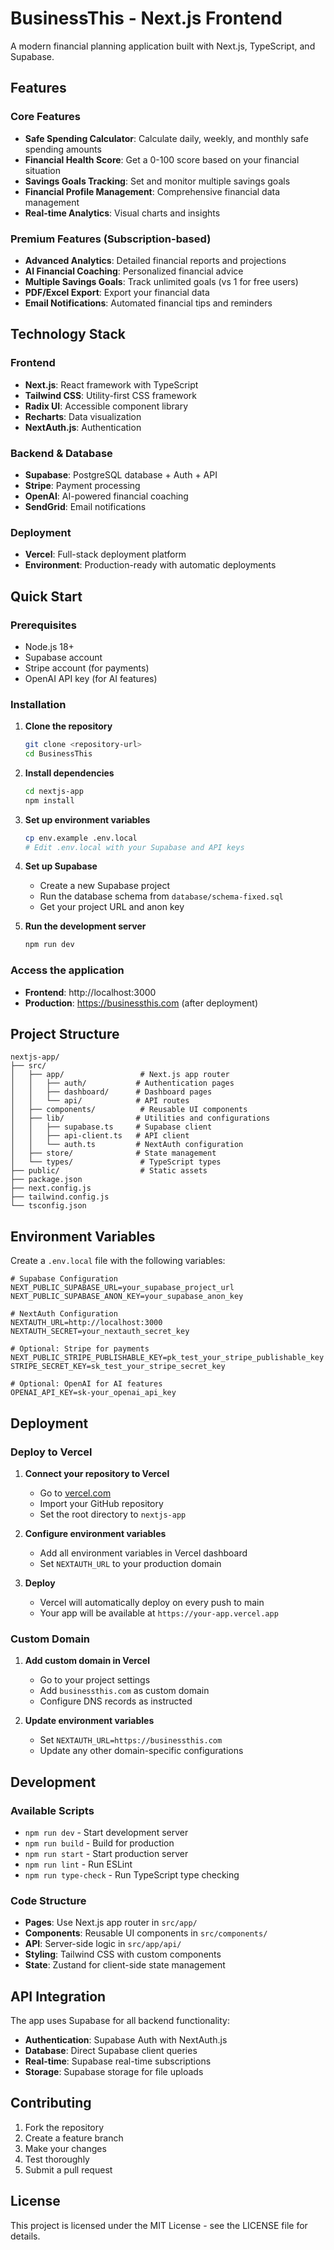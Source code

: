 # BusinessThis - Next.js Frontend

A modern financial planning application built with Next.js, TypeScript, and Supabase.

## Features

### Core Features
- **Safe Spending Calculator**: Calculate daily, weekly, and monthly safe spending amounts
- **Financial Health Score**: Get a 0-100 score based on your financial situation
- **Savings Goals Tracking**: Set and monitor multiple savings goals
- **Financial Profile Management**: Comprehensive financial data management
- **Real-time Analytics**: Visual charts and insights

### Premium Features (Subscription-based)
- **Advanced Analytics**: Detailed financial reports and projections
- **AI Financial Coaching**: Personalized financial advice
- **Multiple Savings Goals**: Track unlimited goals (vs 1 for free users)
- **PDF/Excel Export**: Export your financial data
- **Email Notifications**: Automated financial tips and reminders

## Technology Stack

### Frontend
- **Next.js**: React framework with TypeScript
- **Tailwind CSS**: Utility-first CSS framework
- **Radix UI**: Accessible component library
- **Recharts**: Data visualization
- **NextAuth.js**: Authentication

### Backend & Database
- **Supabase**: PostgreSQL database + Auth + API
- **Stripe**: Payment processing
- **OpenAI**: AI-powered financial coaching
- **SendGrid**: Email notifications

### Deployment
- **Vercel**: Full-stack deployment platform
- **Environment**: Production-ready with automatic deployments

## Quick Start

### Prerequisites
- Node.js 18+
- Supabase account
- Stripe account (for payments)
- OpenAI API key (for AI features)

### Installation

1. **Clone the repository**
   ```bash
   git clone <repository-url>
   cd BusinessThis
   ```

2. **Install dependencies**
   ```bash
   cd nextjs-app
   npm install
   ```

3. **Set up environment variables**
   ```bash
   cp env.example .env.local
   # Edit .env.local with your Supabase and API keys
   ```

4. **Set up Supabase**
   - Create a new Supabase project
   - Run the database schema from `database/schema-fixed.sql`
   - Get your project URL and anon key

5. **Run the development server**
   ```bash
   npm run dev
   ```

### Access the application

- **Frontend**: http://localhost:3000
- **Production**: https://businessthis.com (after deployment)

## Project Structure

```
nextjs-app/
├── src/
│   ├── app/                 # Next.js app router
│   │   ├── auth/           # Authentication pages
│   │   ├── dashboard/      # Dashboard pages
│   │   └── api/            # API routes
│   ├── components/          # Reusable UI components
│   ├── lib/                # Utilities and configurations
│   │   ├── supabase.ts     # Supabase client
│   │   ├── api-client.ts   # API client
│   │   └── auth.ts         # NextAuth configuration
│   ├── store/              # State management
│   └── types/               # TypeScript types
├── public/                  # Static assets
├── package.json
├── next.config.js
├── tailwind.config.js
└── tsconfig.json
```

## Environment Variables

Create a `.env.local` file with the following variables:

```env
# Supabase Configuration
NEXT_PUBLIC_SUPABASE_URL=your_supabase_project_url
NEXT_PUBLIC_SUPABASE_ANON_KEY=your_supabase_anon_key

# NextAuth Configuration
NEXTAUTH_URL=http://localhost:3000
NEXTAUTH_SECRET=your_nextauth_secret_key

# Optional: Stripe for payments
NEXT_PUBLIC_STRIPE_PUBLISHABLE_KEY=pk_test_your_stripe_publishable_key
STRIPE_SECRET_KEY=sk_test_your_stripe_secret_key

# Optional: OpenAI for AI features
OPENAI_API_KEY=sk-your_openai_api_key
```

## Deployment

### Deploy to Vercel

1. **Connect your repository to Vercel**
   - Go to [vercel.com](https://vercel.com)
   - Import your GitHub repository
   - Set the root directory to `nextjs-app`

2. **Configure environment variables**
   - Add all environment variables in Vercel dashboard
   - Set `NEXTAUTH_URL` to your production domain

3. **Deploy**
   - Vercel will automatically deploy on every push to main
   - Your app will be available at `https://your-app.vercel.app`

### Custom Domain

1. **Add custom domain in Vercel**
   - Go to your project settings
   - Add `businessthis.com` as custom domain
   - Configure DNS records as instructed

2. **Update environment variables**
   - Set `NEXTAUTH_URL=https://businessthis.com`
   - Update any other domain-specific configurations

## Development

### Available Scripts

- `npm run dev` - Start development server
- `npm run build` - Build for production
- `npm run start` - Start production server
- `npm run lint` - Run ESLint
- `npm run type-check` - Run TypeScript type checking

### Code Structure

- **Pages**: Use Next.js app router in `src/app/`
- **Components**: Reusable UI components in `src/components/`
- **API**: Server-side logic in `src/app/api/`
- **Styling**: Tailwind CSS with custom components
- **State**: Zustand for client-side state management

## API Integration

The app uses Supabase for all backend functionality:

- **Authentication**: Supabase Auth with NextAuth.js
- **Database**: Direct Supabase client queries
- **Real-time**: Supabase real-time subscriptions
- **Storage**: Supabase storage for file uploads

## Contributing

1. Fork the repository
2. Create a feature branch
3. Make your changes
4. Test thoroughly
5. Submit a pull request

## License

This project is licensed under the MIT License - see the LICENSE file for details.
